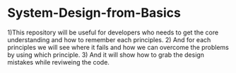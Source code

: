 # System-Design-from-Basics
1)This repository will be useful for developers who needs to get the core understanding and how to remember each principles.
2) And for each principles we will see where it fails and how we can overcome the problems by using which principle.
3) And it will show how to grab the design mistakes while reviweing the code.


 

